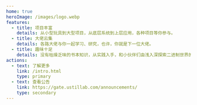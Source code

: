 ```yaml
---
home: true
heroImage: /images/logo.webp
features:
  - title: 项目丰富
    details: 从小型玩具到大型项目，从底层系统到上层应用，各种项目等你参与。
  - title: 大佬云集
    details: 各路大佬与你一起学习、研究，也许，你就是下一位大佬。
  - title: 趣味十足
    details: 没有枯燥乏味的书本知识，从实践入手，和小伙伴们由浅入深探索二进制世界的奥秘。
actions:
  - text: 了解更多
    link: /intro.html
    type: primary
  - text: 查看公告
    link: https://gate.ustillab.com/announcements/
    type: secondary
---
```

